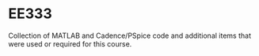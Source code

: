 # EE333
 Collection of MATLAB and Cadence/PSpice code and additional items that were used or required for this course.
